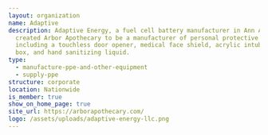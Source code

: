 ```yaml
---
layout: organization
name: Adaptive
description: Adaptive Energy, a fuel cell battery manufacturer in Ann Arbor, has
  created Arbor Apothecary to be a manufacturer of personal protective equipment
  including a touchless door opener, medical face shield, acrylic intubation
  box, and hand sanitizing liquid.
type:
  - manufacture-ppe-and-other-equipment
  - supply-ppe
structure: corporate
location: Nationwide
is_member: true
show_on_home_page: true
site_url: https://arborapothecary.com/
logo: /assets/uploads/adaptive-energy-llc.png
---
```

